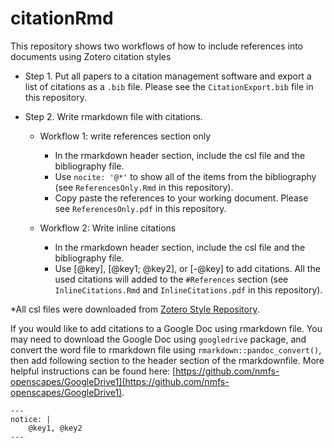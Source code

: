 # citationRmd
This repository shows two workflows of how to include references into documents using Zotero citation styles


- Step 1. Put all papers to a citation management software and export a list of citations as a `.bib` file. Please see the `CitationExport.bib` file in this repository.

- Step 2. Write rmarkdown file with citations.

	- Workflow 1: write references section only
	
		- In the rmarkdown header section, include the csl file and the bibliography file. 
		- Use `nocite: '@*'` to show all of the items from the bibliography (see `ReferencesOnly.Rmd` in this repository).
		- Copy paste the references to your working document. Please see `ReferencesOnly.pdf` in this repository.
		
	- Workflow 2: Write inline citations
		- In the rmarkdown header section, include the csl file and the bibliography file.
		- Use [@key], [@key1; @key2], or [-@key] to add citations. All the used citations will added to the `#References` section (see `InlineCitations.Rmd` and `InlineCitations.pdf` in this repository). 

*All csl files were downloaded from [Zotero Style Repository](https://www.zotero.org/styles).

If you would like to add citations to a Google Doc using rmarkdown file. You may need to download the Google Doc using `googledrive` package, and convert the word file to rmarkdown file using `rmarkdown::pandoc_convert()`, then add following section to the header section of the rmarkdownfile. More helpful instructions can be found here: [https://github.com/nmfs-openscapes/GoogleDrive1](https://github.com/nmfs-openscapes/GoogleDrive1).
 
```rmarkdown
---
notice: |
	@key1, @key2
---
```

